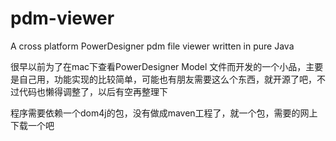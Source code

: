 pdm-viewer
==========

A cross platform PowerDesigner pdm file viewer written in pure Java

很早以前为了在mac下查看PowerDesigner Model 文件而开发的一个小品，主要是自己用，功能实现的比较简单，可能也有朋友需要这么个东西，就开源了吧，不过代码也懒得调整了，以后有空再整理下

程序需要依赖一个dom4j的包，没有做成maven工程了，就一个包，需要的网上下载一个吧
